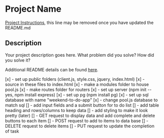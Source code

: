 # Project Name

[Project Instructions](./INSTRUCTIONS.md), this line may be removed once you have updated the README.md

## Description

Your project description goes here. What problem did you solve? How did you solve it?

Additional README details can be found [here](https://github.com/PrimeAcademy/readme-template/blob/master/README.md).

[x] - set up public folders (client.js, style.css, jquery, index.html)
[x] - source in these files to index.html
[x] - make a modules folder to house pool.js
[x] - make routes folder for routers
[x] - set up server (npm init --yes, npm install express)
[x] - set up pg (npm install pg)
[x] - set up sql database with name "weekend-to-do-app"
[x] - change pool.js database to match sql
[] - add input fields and a submit button for to do list
[] - add table heading and rows/columns to keep data
[] - add styling to make it look pretty (later)
[] - GET request to display data and add complete and delete buttons to each item
[] - POST request to add to items to data base
[] - DELETE request to delete items
[] - PUT request to update the completion of task